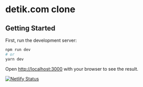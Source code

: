 # detik.com clone

## Getting Started

First, run the development server:

```bash
npm run dev
# or
yarn dev
```

Open [http://localhost:3000](http://localhost:3000) with your browser to see the result.

[![Netlify Status](https://api.netlify.com/api/v1/badges/2c7227a3-150f-45c6-8429-51e7b92555cd/deploy-status)](https://app.netlify.com/sites/detikclone/deploys)
